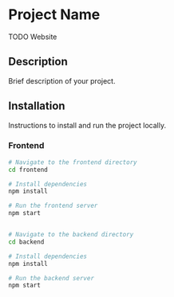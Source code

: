 # Project Name
TODO Website
## Description
Brief description of your project.

## Installation
Instructions to install and run the project locally.

### Frontend
```bash
# Navigate to the frontend directory
cd frontend

# Install dependencies
npm install

# Run the frontend server
npm start


# Navigate to the backend directory
cd backend

# Install dependencies
npm install

# Run the backend server
npm start
